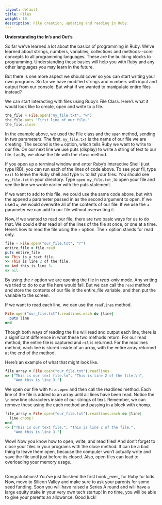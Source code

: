 ```yaml
---
layout: default
title: Files
weight: 10
description: File creation, updating and reading in Ruby.
---
```


__Understanding the In’s and Out’s__

So far we’ve learned a lot about the basics of programming in Ruby. We’ve learned about strings, numbers, variables, collections and methods--core concepts to all programming languages. These are the building blocks to programming. Understanding these basics will help you with Ruby and any other languages you may learn in the future.

But there is one more aspect we should cover so you can start writing your own programs. So far we have modified strings and numbers with input and output from our console. But what if we wanted to manipulate entire files instead?

We can start interacting with files using Ruby’s File Class. Here’s what it would look like to create, open and write to a file.

```ruby
the_file = File.open("my_file.txt", "w")
the_file.puts "First line of our file."
the_file.close
```

In the example above, we used the File class and the `open` method, sending in two parameters. The first, `my_file.txt` is the name of our file we are creating. The second is the `w` option, which tells Ruby we want to write to our file. On our next line we use puts (display) to write a string of text to our file. Lastly, we close the file with the `close` method.

If you open up a terminal window and enter Ruby’s Interactive Shell (just type IRB), you can run each of the lines of code above. To see your fil, type `exit` to leave the Ruby shell and type `ls` to list your files. You should see `my_file.txt` in your directory. Type `open my_file.txt` ,to open your file and see the line we wrote earlier with the puts statement.

If we want to add to this file, we could use the same code above, but with the append `a` parameter passed in as the second argument to open. If we used `w`, we would overwrite all of the contents of our file. If we use the `a` parameter we can add to our file without overwriting it.

Now, if we wanted to read our file, there are two basic ways for us to do that. We could either read all of the lines of the file at once, or one at a time. Here’s how to read the file using the `r` option. The `r` option stands for read only.

```ruby
file = File.open("our_file.txt", "r")
entire_file = file.read
puts entire_file
>> This is a text file.
>> This is line 2 of the file.
>> And this is line 3.
=> nil
```

By using the `r` option we are opening the file in _read-only_ mode. Any writing we tried to do to our file here would fail. But we can call the `read` method and store the contents of our file in the entire_file variable, and then put the variable to the screen.

If we want to read each line, we can use the `readlines` method.

```ruby
File.open("our_file.txt").readlines.each do |line|
  puts line
end
```

Though both ways of reading the file will read and output each line, there is a significant difference in what these two methods return. For our read method, the entire file is captured and `nil` is returned. For the readlines method, each line is stored inside of an array, with the entire array returned at the end of the method.

Here’s an example of what that might look like.

```ruby
file_array = File.open("our_file.txt").readlines
=> ["This is our text file.\n", "This is line 2 of the file.\n",
    "And this is line 3."]
```

We open our file with `File.open` and then call the readlines method. Each line of the file is added to an array until all lines have been read. Notice the `\n` new line characters inside of our strings of text. Remember, we can remove these using the each method and passing in a block with chomp.

```ruby
file_array = File.open("our_file.txt").readlines.each do |line|
  line.chomp!
end
=> ["This is our text file.", "This is line 2 of the file.",
    "And this is line 3."]
```

Wow! Now you know how to open, write, and read files! And don’t forget to close your files in your programs with the close method. It can be a bad thing to leave them open, because the computer won’t actually write and save the file until just before its closed. Also, open files can lead to overloading your memory usage.

<br />
Congratulations! You’ve just finished the first book _ever_ for Ruby for kids. Now, move to Silicon Valley and make sure to ask your parents for some seed funding. Soon you will have raised a Series A round and will have a large equity stake in your very own tech startup! In no time, you will be able to give your parents an allowance. Good luck!